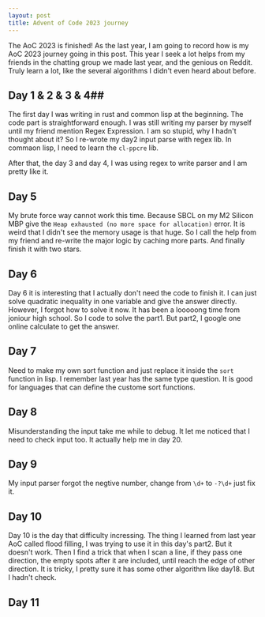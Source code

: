 ```yaml
---
layout: post
title: Advent of Code 2023 journey
---
```


The AoC 2023 is finished! As the last year, I am going to record how is my AoC 2023 journey going in this post. This year I seek a lot helps from my friends in the chatting group we made last year, and the genious on Reddit. Truly learn a lot, like the several algorithms I didn't even heard about before. 

## Day 1 & 2 & 3 & 4##

The first day I was writing in rust and common lisp at the beginning. The code part is straightforward enough. I was still writing my parser by myself until my friend mention Regex Expression. I am so stupid, why I hadn't thought about it? So I re-wrote my day2 input parse with regex lib. In commaon lisp, I need to learn the `cl-ppcre` lib. 

After that, the day 3 and day 4, I was using regex to write parser and I am pretty like it. 

## Day 5 ##

My brute force way cannot work this time. Because SBCL on my M2 Silicon MBP give the `Heap exhausted (no more space for allocation)` error. It is weird that I didn't see the memory usage is that huge. So I call the help from my friend and re-write the major logic by caching more parts. And finally finish it with two stars.

## Day 6 ##

Day 6 it is interesting that I actually don't need the code to finish it. I can just solve quadratic inequality in one variable and give the answer directly. However, I forgot how to solve it now. It has been a looooong time from joniour high school. So I code to solve the part1. But part2, I google one online calculate to get the answer. 

## Day 7 ##

Need to make my own sort function and just replace it inside the `sort` function in lisp. I remember last year has the same type question. It is good for languages that can define the custome sort functions.

## Day 8 ##

Misunderstanding the input take me while to debug. It let me noticed that I need to check input too. It actually help me in day 20.

## Day 9 ##

My input parser forgot the negtive number, change from `\d+` to `-?\d+` just fix it.

## Day 10 ##

Day 10 is the day that difficulty incressing. The thing I learned from last year AoC called flood filling, I was trying to use it in this day's part2. But it doesn't work. Then I find a trick that when I scan a line, if they pass one direction, the empty spots after it are included, until reach the edge of other direction. It is tricky, I pretty sure it has some other algorithm like day18. But I hadn't check.

## Day 11 ##
